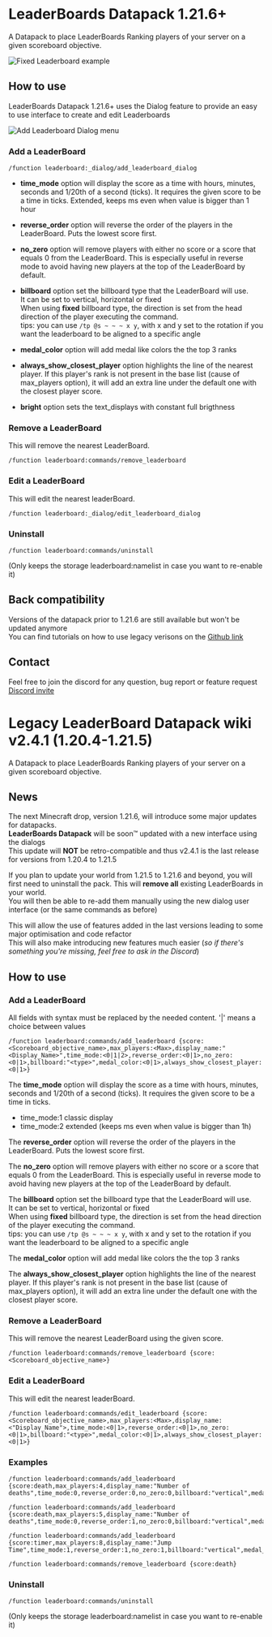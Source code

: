 # LeaderBoards Datapack 1.21.6+

A Datapack to place LeaderBoards Ranking players of your server on a given scoreboard objective.

![Fixed Leaderboard example](https://cdn.modrinth.com/data/cached_images/291cff70d6a66cfb2ff6dd5f85803a5077e65344.png)

## How to use

LeaderBoards Datapack 1.21.6+ uses the Dialog feature to provide an easy to use interface to create and edit Leaderboards

![Add Leaderboard Dialog menu](https://cdn.modrinth.com/data/zyFuJ0rz/images/160ab9ad4de6baf4b9378a0c1b5d083c1ccb6c94.png)

### Add a LeaderBoard

```
/function leaderboard:_dialog/add_leaderboard_dialog
```

- **time_mode** option will display the score as a time with hours, minutes, seconds and 1/20th of a second (ticks). It requires the given score to be a time in ticks. Extended, keeps ms even when value is bigger than 1 hour

- **reverse_order** option will reverse the order of the players in the LeaderBoard. Puts the lowest score first.

- **no_zero** option will remove players with either no score or a score that equals 0 from the LeaderBoard. This is especially useful in reverse mode to avoid having new players at the top of the LeaderBoard by default.

- **billboard** option set the billboard type that the LeaderBoard will use.  
It can be set to vertical, horizontal or fixed  
When using **fixed** billboard type, the direction is set from the head direction of the player executing the command.  
tips: you can use `/tp @s ~ ~ ~ x y`, with x and y set to the rotation if you want the leaderboard to be aligned to a specific angle

- **medal_color** option will add medal like colors the the top 3 ranks

- **always_show_closest_player** option highlights the line of the nearest player. If this player's rank is not present in the base list (cause of max_players option), it will add an extra line under the default one with the closest player score.

- **bright** option sets the text_displays with constant full brigthness

### Remove a LeaderBoard

This will remove the nearest LeaderBoard.

```
/function leaderboard:commands/remove_leaderboard
```

### Edit a LeaderBoard

This will edit the nearest leaderBoard.

```
/function leaderboard:_dialog/edit_leaderboard_dialog
```

### Uninstall

```
/function leaderboard:commands/uninstall
```

(Only keeps the storage leaderboard:namelist in case you want to re-enable it)

## Back compatibility

Versions of the datapack prior to 1.21.6 are still available but won't be updated anymore  
You can find tutorials on how to use legacy verisons on the [Github link](https://github.com/DJTgeekk/LeaderBoards_Datapack)

## Contact

Feel free to join the discord for any question, bug report or feature request  
[Discord invite](https://discord.gg/WfPRt4PkT6)



# Legacy LeaderBoard Datapack wiki v2.4.1 (1.20.4-1.21.5)

A Datapack to place LeaderBoards Ranking players of your server on a given scoreboard objective.

## News

The next Minecraft drop, version 1.21.6, will introduce some major updates for datapacks.  
**LeaderBoards Datapack** will be soon™ updated with a new interface using the dialogs  
This update will **NOT** be retro-compatible and thus v2.4.1 is the last release for versions from 1.20.4 to 1.21.5  

If you plan to update your world from 1.21.5 to 1.21.6 and beyond, you will first need to uninstall the pack. This will **remove all** existing LeaderBoards in your world.   
You will then be able to re-add them manually using the new dialog user interface (or the same commands as before)
  
This will allow the use of features added in the last versions leading to some major optimisation and code refactor  
This will also make introducing new features much easier (_so if there's something you're missing, feel free to ask in the Discord_)

## How to use

### Add a LeaderBoard

All fields with syntax <field> must be replaced by the needed content. '|' means a choice between values

```
/function leaderboard:commands/add_leaderboard {score:<Scoreboard_objective_name>,max_players:<Max>,display_name:"<Display_Name>",time_mode:<0|1|2>,reverse_order:<0|1>,no_zero:<0|1>,billboard:"<type>",medal_color:<0|1>,always_show_closest_player:<0|1>}
```

The **time_mode** option will display the score as a time with hours, minutes, seconds and 1/20th of a second (ticks). It requires the given score to be a time in ticks.  
- time_mode:1 classic display  
- time_mode:2 extended (keeps ms even when value is bigger than 1h)

The **reverse_order** option will reverse the order of the players in the LeaderBoard. Puts the lowest score first.

The **no_zero** option will remove players with either no score or a score that equals 0 from the LeaderBoard. This is especially useful in reverse mode to avoid having new players at the top of the LeaderBoard by default.

The **billboard** option set the billboard type that the LeaderBoard will use.  
It can be set to vertical, horizontal or fixed  
When using **fixed** billboard type, the direction is set from the head direction of the player executing the command.  
tips: you can use `/tp @s ~ ~ ~ x y`, with x and y set to the rotation if you want the leaderboard to be aligned to a specific angle

The **medal_color** option will add medal like colors the the top 3 ranks

The **always_show_closest_player** option highlights the line of the nearest player. If this player's rank is not present in the base list (cause of max_players option), it will add an extra line under the default one with the closest player score.

### Remove a LeaderBoard

This will remove the nearest LeaderBoard using the given score.

```
/function leaderboard:commands/remove_leaderboard {score:<Scoreboard_objective_name>}
```

### Edit a LeaderBoard

This will edit the nearest leaderBoard.

```
/function leaderboard:commands/edit_leaderboard {score:<Scoreboard_objective_name>,max_players:<Max>,display_name:<"Display_Name">,time_mode:<0|1>,reverse_order:<0|1>,no_zero:<0|1>,billboard:"<type>",medal_color:<0|1>,always_show_closest_player:<0|1>}
```

### Examples

```
/function leaderboard:commands/add_leaderboard {score:death,max_players:4,display_name:"Number of deaths",time_mode:0,reverse_order:0,no_zero:0,billboard:"vertical",medal_color:0,always_show_closest_player:0}

/function leaderboard:commands/add_leaderboard {score:death,max_players:5,display_name:"Number of deaths",time_mode:0,reverse_order:1,no_zero:0,billboard:"vertical",medal_color:1,always_show_closest_player:1}

/function leaderboard:commands/add_leaderboard {score:timer,max_players:8,display_name:"Jump Time",time_mode:1,reverse_order:1,no_zero:1,billboard:"vertical",medal_color:0,always_show_closest_player:0}

/function leaderboard:commands/remove_leaderboard {score:death}
```

### Uninstall

```
/function leaderboard:commands/uninstall
```

(Only keeps the storage leaderboard:namelist in case you want to re-enable it)
